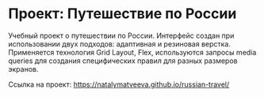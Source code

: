 # Проект: Путешествие по России


Учебный проект о путешествии по России. Интерфейс создан при использовании двух подходов: адаптивная и резиновая верстка. Применяется технология Grid Layout, Flex, используются запросы media queries для создания специфических правил для разных размеров экранов.

Ссылка на проект: https://natalymatveeva.github.io/russian-travel/

